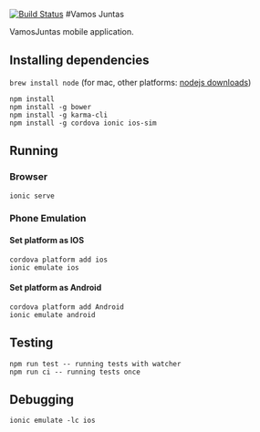 [![Build Status](https://snap-ci.com/VamosJuntas/vamosjuntas/branch/master/build_image)](https://snap-ci.com/VamosJuntas/vamosjuntas/branch/master)
#Vamos Juntas

VamosJuntas mobile application.

## Installing dependencies

`brew install node` (for mac, other platforms: [nodejs downloads](https://nodejs.org/en/download/))

```
npm install
npm install -g bower
npm install -g karma-cli
npm install -g cordova ionic ios-sim
```


## Running

### Browser

```
ionic serve
```
### Phone Emulation

#### Set platform as IOS

```
cordova platform add ios
ionic emulate ios
```

#### Set platform as Android

```
cordova platform add Android
ionic emulate android
```

## Testing

```
npm run test -- running tests with watcher
npm run ci -- running tests once
```

## Debugging

```
ionic emulate -lc ios
```
